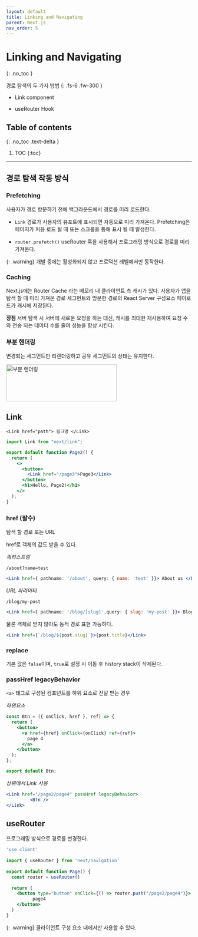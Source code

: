```yaml
---
layout: default
title: Linking and Navigating
parent: Next.js
nav_order: 5
---
```



# Linking and Navigating
{: .no_toc }

경로 탐색의 두 가지 방법 
{: .fs-6 .fw-300 }

- Link component 

- useRouter Hook 

## Table of contents
{: .no_toc .text-delta }

1. TOC
{:toc}

---


## 경로 탐색 작동 방식 

### Prefetching

사용자가 경로 방문하기 전에 백그라운드에서 경로를 미리 로드한다. 

- `Link`  경로가 사용자의 뷰포트에 표시되면 자동으로 미리 가져온다. Prefetching은 페이지가 처음 로드 될 때 또는 스크롤을 통해 표시 될 때 발생한다. 

- `router.prefetch()`  useRouter 훅을 사용해서 프로그래밍 방식으로 경로를 미리 가져온다. 

{: .warning}
개발 중에는 활성화되지 않고 프로덕션 레벨에서만 동작한다. 

### Caching

Next.js에는 Router Cache 라는 메모리 내 클라이언트 측 캐시가 있다. 사용자가 앱을 탐색 할 때 미리 가져온 경로 세그먼트와 방문한 경로의 React Server 구성요소 페이로드가 캐시에 저장된다. 

**장점** 서버 탐색 시 서버에 새로운 요청을 하는 대신, 캐시를 최대한 재사용하여 요청 수와 전송 되는 데이터 수를 줄여 성능을 향상 시킨다. 


### 부분 헨더링 

변경되는 세그먼트만 리렌더링하고 공유 세그먼트의 상태는 유지한다. 

<img src="../../../assets/images/partrendering.png" alt="부분 렌더링" aria-label="부분 렌더링 Image" width="300" height="100">



## Link 

 `<Link href="path"> 링크명 </Link>` 

```jsx
import Link from "next/link";

export default function Page2() {
  return (
    <>
      <button>
        <Link href="/page3">Page3</Link>
      </button>
      <h1>Hello, Page2!</h1>
    </>
  );
}
```

### href (팔수)

탐색 할 경로 또는 URL 

href로 객체의 값도 받을 수 있다. 

*쿼리스트링*

`/about?name=test`

```jsx
<Link href={ pathname: '/about', query: { name: 'test' }}> About us </Link>
```


*URL 파라미터*

`/blog/my-post`

```jsx
<Link href={ pathname: '/blog/[slug]',query: { slug: 'my-post' }}> Blog Post </Link>
```

물론 객체로 받지 않아도 동적 경로 표현 가능하다. 

```jsx
<Link href={`/blog/${post.slug}`}>{post.title}</Link>
```


### replace

기본 값은 `false`이며, `true`로 설정 시 이동 후 history stack이 삭제된다. 


### passHref legacyBehavior

`<a>` 태그로 구성된 컴포넌트를 하위 요소로 전달 받는 경우 

*하위요소*

```jsx
const Btn = ({ onClick, href }, ref) => {
  return (
    <button>
      <a href={href} onClick={onClick} ref={ref}>
        page 4
      </a>
    </button>
  );
};

export default Btn;
```

*상위에서 Link 사용*

```jsx
<Link href="/page2/page4" passHref legacyBehavior> 
         <Btn />
</Link>
```

## useRouter 

프로그래밍 방식으로 경로를 변경한다. 

```jsx
'use client'
 
import { useRouter } from 'next/navigation'
 
export default function Page() {
  const router = useRouter()
 
  return (
    <button type="button" onClick={() => router.push("/page2/page4")}>
          page4
    </button>
  )
}
```

{: .warning}
클라이언트 구성 요소 내에서만 사용할 수 있다.

